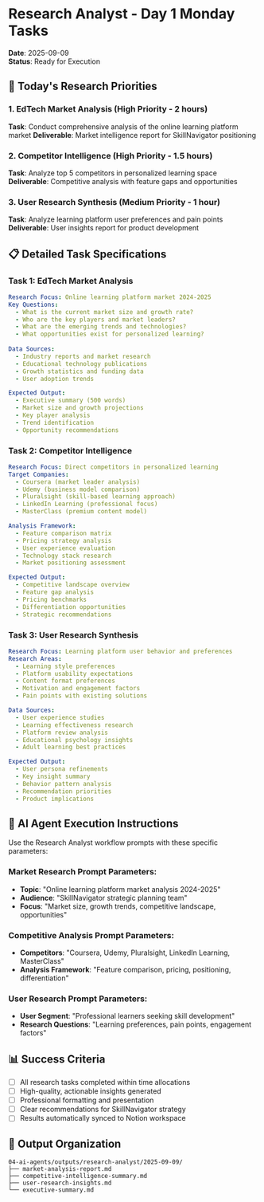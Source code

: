 # Research Analyst - Day 1 Monday Tasks
**Date**: 2025-09-09  
**Status**: Ready for Execution  

## 🎯 Today's Research Priorities

### 1. EdTech Market Analysis (High Priority - 2 hours)
**Task**: Conduct comprehensive analysis of the online learning platform market
**Deliverable**: Market intelligence report for SkillNavigator positioning

### 2. Competitor Intelligence (High Priority - 1.5 hours)  
**Task**: Analyze top 5 competitors in personalized learning space
**Deliverable**: Competitive analysis with feature gaps and opportunities

### 3. User Research Synthesis (Medium Priority - 1 hour)
**Task**: Analyze learning platform user preferences and pain points
**Deliverable**: User insights report for product development

## 📋 Detailed Task Specifications

### Task 1: EdTech Market Analysis
```yaml
Research Focus: Online learning platform market 2024-2025
Key Questions:
  - What is the current market size and growth rate?
  - Who are the key players and market leaders?
  - What are the emerging trends and technologies?
  - What opportunities exist for personalized learning?
  
Data Sources:
  - Industry reports and market research
  - Educational technology publications
  - Growth statistics and funding data
  - User adoption trends

Expected Output: 
  - Executive summary (500 words)
  - Market size and growth projections
  - Key player analysis
  - Trend identification
  - Opportunity recommendations
```

### Task 2: Competitor Intelligence
```yaml
Research Focus: Direct competitors in personalized learning
Target Companies:
  - Coursera (market leader analysis)
  - Udemy (business model comparison)  
  - Pluralsight (skill-based learning approach)
  - LinkedIn Learning (professional focus)
  - MasterClass (premium content model)

Analysis Framework:
  - Feature comparison matrix
  - Pricing strategy analysis
  - User experience evaluation
  - Technology stack research
  - Market positioning assessment

Expected Output:
  - Competitive landscape overview
  - Feature gap analysis
  - Pricing benchmarks
  - Differentiation opportunities
  - Strategic recommendations
```

### Task 3: User Research Synthesis
```yaml
Research Focus: Learning platform user behavior and preferences
Research Areas:
  - Learning style preferences
  - Platform usability expectations
  - Content format preferences
  - Motivation and engagement factors
  - Pain points with existing solutions

Data Sources:
  - User experience studies
  - Learning effectiveness research
  - Platform review analysis
  - Educational psychology insights
  - Adult learning best practices

Expected Output:
  - User persona refinements
  - Key insight summary
  - Behavior pattern analysis
  - Recommendation priorities
  - Product implications
```

## 🤖 AI Agent Execution Instructions

Use the Research Analyst workflow prompts with these specific parameters:

### Market Research Prompt Parameters:
- **Topic**: "Online learning platform market analysis 2024-2025"
- **Audience**: "SkillNavigator strategic planning team"
- **Focus**: "Market size, growth trends, competitive landscape, opportunities"

### Competitive Analysis Prompt Parameters:
- **Competitors**: "Coursera, Udemy, Pluralsight, LinkedIn Learning, MasterClass"
- **Analysis Framework**: "Feature comparison, pricing, positioning, differentiation"

### User Research Prompt Parameters:
- **User Segment**: "Professional learners seeking skill development"
- **Research Questions**: "Learning preferences, pain points, engagement factors"

## 📊 Success Criteria

- [ ] All research tasks completed within time allocations
- [ ] High-quality, actionable insights generated
- [ ] Professional formatting and presentation
- [ ] Clear recommendations for SkillNavigator strategy
- [ ] Results automatically synced to Notion workspace

## 📁 Output Organization
```
04-ai-agents/outputs/research-analyst/2025-09-09/
├── market-analysis-report.md
├── competitive-intelligence-summary.md
├── user-research-insights.md
└── executive-summary.md
```